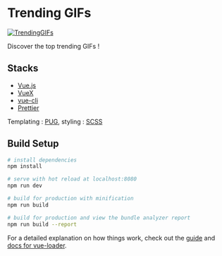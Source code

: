 # Trending GIFs

[![TrendingGIFs](http://antoinelin.com/assets/TrendingGifs.svg)](https://github.com/toinelin/trending-gifs)

Discover the top trending GIFs !

## Stacks

- [Vue.js](https://vuejs.org/)
- [VueX](https://vuex.vuejs.org/fr/)
- [vue-cli](https://github.com/vuejs/vue-cli)
- [Prettier](https://prettier.io/)

Templating : [PUG](https://pugjs.org/api/getting-started.html), styling : [SCSS](https://sass-lang.com/)

## Build Setup

``` bash
# install dependencies
npm install

# serve with hot reload at localhost:8080
npm run dev

# build for production with minification
npm run build

# build for production and view the bundle analyzer report
npm run build --report
```

For a detailed explanation on how things work, check out the [guide](http://vuejs-templates.github.io/webpack/) and [docs for vue-loader](http://vuejs.github.io/vue-loader).
